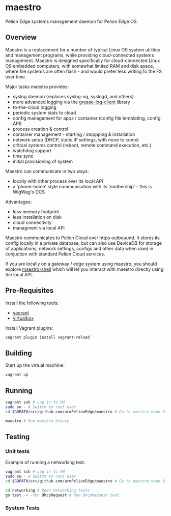 # maestro
Pelion Edge systems management daemon for Pelion Edge OS. 

## Overview

Maestro is a replacement for a number of typical Linux OS system utilities and management programs, while providing cloud-connected systems management. Maestro is designed specifically for cloud-connected Linux OS embedded computers, with somewhat limited RAM and disk space, where file systems are often flash - and would prefer less writing to the FS over time.

Major tasks maestro provides:
- syslog daemon (replaces syslog-ng, syslogd, and others)
- more advanced logging via the [grease-log-client](https://github.com/armPelionEdge/grease-log-client) library
- to-the-cloud logging
- periodic system stats to cloud
- config management for apps / container (config file templating, config API)
- process creation & control
- container management - starting / stoppping & installation
- network setup (DHCP, static IP settings, with more to come)
- critical systems control (reboot, remote command execution, etc.)
- watchdog support
- time sync
- initial provisioning of system

Maestro can communicate in two ways:
- locally with other process over its local API
- a 'phone-home' style communication with its 'mothership' - this is WigWag's DCS

Advantages:
- less memory footprint
- less installation on disk
- cloud connectivity
- managment via local API

Maestro communicates to Pelion Cloud over https outbouund. It stores its config locally in a private database, but can also use DeviceDB for storage of applications, network settings, configs and other data when used in conjuction with standard Pelion Cloud services.

If you are locally on a gateway / edge system using maestro, you should explore [maestro-shell](https://github.com/armPelionEdge/maestro-shell) which will let you interact with maestro directly using the local API.

## Pre-Requisites

Install the following tools:

* [vagrant](https://www.vagrantup.com/)
* [virtualbox](https://www.virtualbox.org/)

Install Vagrant plugins:

```bash
vagrant plugin install vagrant-reload
```

## Building

Start up the virtual machine:

```bash
vagrant up
```

## Running

```bash
vagrant ssh # Log in to VM
sudo su - # Switch to root user
cd $GOPATH/src/github.com/armPelionEdge/maestro # Go to maestro home dir

maestro # Run maestro binary
```

## Testing

### Unit tests

Example of running a networking test:

```bash
vagrant ssh # Log in to VM
sudo su - # Switch to root user
cd $GOPATH/src/github.com/armPelionEdge/maestro # Go to maestro home dir

cd networking # Open networking tests
go test -v -run DhcpRequest # Run DhcpRequest test
```

### System Tests

<To be continued>